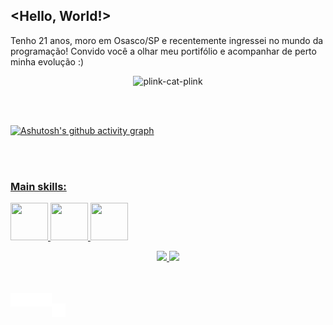 ## <Hello, World!>

Tenho 21 anos, moro em Osasco/SP e recentemente ingressei no mundo da programação! Convido você a olhar meu portifólio e acompanhar de perto minha evolução :)
 
 <div align="center">
  
  ![plink-cat-plink](https://github.com/AdrielSechini/AdrielSechini/assets/151694056/b1d152c0-6a40-4218-bf84-8d9e433aa13b)
</div>


<br>
<br>

<link rel="stylesheet" href="https://cdn.jsdelivr.net/gh/devicons/devicon@v2.15.1/devicon.min.css">    

[![Ashutosh's github activity graph](https://github-readme-activity-graph.vercel.app/graph?username=AdrielSechini&theme=high-contrast	)](https://github.com/ashutosh00710/github-readme-activity-graph)<a href = "mailto:cmp.1a.paulo.viduera@gmail.com">
 </div>
 
 <br>
 <br>



 ### Main skills:
 <img src="https://cdn.jsdelivr.net/gh/devicons/devicon/icons/html5/html5-original.svg" width="60" height="60"/> <img src="https://cdn.jsdelivr.net/gh/devicons/devicon/icons/css3/css3-original.svg" width="60" height="60" /> <img src="https://cdn.jsdelivr.net/gh/devicons/devicon/icons/python/python-original.svg" width="60" height="60"/>


     
<div align="center">
<a href="https://github.com/seu-usuário-aqui">
<img loading="lazy" height="150em" src="https://github-readme-stats.vercel.app/api/top-langs/?username=AdrielSechini&layout=compact&langs_count=7&theme=graywhite"/>
<img loading="lazy" height="150em" src="https://github-readme-stats.vercel.app/api?username=AdrielSechini&show_icons=true&theme=graywhite&include_all_commits=true&count_private=true"/>
</div>
 
 <br> 
 <br>
  

<a href="" target="_blank"><img align="left" alt="Instagram" width="22px" src="https://github.com/Aakarsh-B/trying-repos/blob/master/insta.svg" />
<a href="" target="_blank"><img align="left" alt="Twitter" width="22px" src="https://github.com/Aakarsh-B/trying-repos/blob/master/twitter.svg" />
<a href="https://www.linkedin.com/in/adriel-sechini-28494425b/" target="_blank"><img align="left" alt="LinkedIn" width="22px" src="https://github.com/Aakarsh-B/trying-repos/blob/master/linkedin.svg" />                    
<a href="" target="_blank"><img alt="Blog" width="22px" src="https://github.com/Aakarsh-B/trying-repos/blob/master/dev-badge.svg" /></a>
